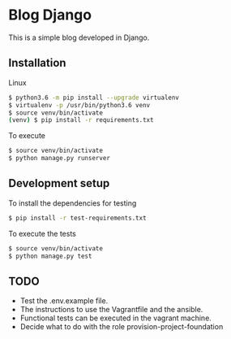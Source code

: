 # Blog Django

This is a simple blog developed in Django.

## Installation

Linux

```sh
$ python3.6 -m pip install --upgrade virtualenv
$ virtualenv -p /usr/bin/python3.6 venv
$ source venv/bin/activate
(venv) $ pip install -r requirements.txt
```

To execute
```sh
$ source venv/bin/activate
$ python manage.py runserver
```

## Development setup

To install the dependencies for testing

```sh
$ pip install -r test-requirements.txt
```

To execute the tests

```sh
$ source venv/bin/activate
$ python manage.py test
```

## TODO
* Test the .env.example file.
* The instructions to use the Vagrantfile and the ansible.
* Functional tests can be executed in the vagrant machine.
* Decide what to do with the role provision-project-foundation
